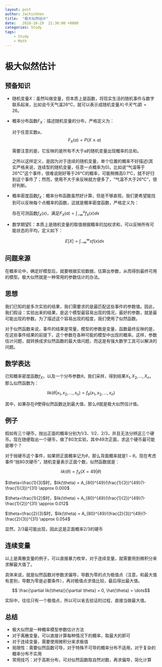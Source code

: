 ```yaml
---
layout: post
author: JachinShen
title:  "极大似然估计"
date:   2018-10-29  21:30:00 +0800
categories: Study
tags: 
    - Study
    - Math
---
```

# 极大似然估计

## 预备知识

- 随机变量$X$：虽然叫做变量，但本质上是函数，将现实生活的随机事件与数字联系起来，比如说今天气温26°C，就可以表示成随机变量$X(今天气温)=26$。

- 概率分布函数$F_X$：描述随机变量的分布，严格定义为：

  对于任意实数a，$$ F_X(a) = P(X \leq a) $$ 

  需要注意的是，它反映的是所有不大于a的随机变量出现概率的总和。

  之所以这样定义，是因为对于连续的随机变量，单个位置的概率不好描述(其实严格来说，连续型的随机变量，任意一点概率为0)。比如说“气温等于26°C”这个事件，很难说刚好等于26°C的概率，可能稍微高0.1°C，就不好归到这个事件了；然而，使用不大于来反映就方便多了，“气温不大于26°C”，很好判断。

- 概率密度函数$f_X$：概率分布函数虽然好计算，但是不够直观，我们更希望能找到可以反映每个点概率的函数，这就是概率密度函数，严格定义为：

  存在可测函数$f_X(x)$，满足$F_X(a) = \int^a_{-\infty}f_X(x)dx$

- 数学期望E：本质上是随机变量的取值根据概率的加权求和，可以反映所有可能状态的平均，定义如下：

  $$E[X] = \int^\infty_{-\infty}xf(x) dx$$

## 问题来源

在概率论中，确定好模型后，就要根据实验数据，估算出参数，从而得到最终可用的模型。极大似然就是一种常用的参数估计的办法。

## 思想

我们已知的是多次实验的结果，我们需要求的是最匹配这些事件的参数值。因此，我们假设：实验出来的结果，是这个模型最容易出现的情况，最好的参数，就是最可能出现的参数。为了描述这个容易出现的程度，我们使用了似然函数。

对于似然函数来说，事件的结果是常量，模型的参数是变量，函数最终反映的是，在这些事件结果的前提下，这个参数在各种可能的模型中出现的概率。这样，参数估计问题，就转换成求似然函数的最大值问题，而这是有强大数学工具可以解决的问题。

## 数学表达

已知概率密度函数$f_X$，以及一个分布参数$\theta$。我们采样，得到结果$X_1, X_2, \dots, X_n$，那么似然函数为：

$$ lik(\theta|x_1, x_2, \dots, x_n) = f_{\theta}(x_1, x_2, \dots, x_n)$$

其中，如果存在$\hat{\theta}$使得似然函数达到最大值，那么$\hat{\theta}$就是极大似然估计值。

## 例子

假如有三个硬币，抛出正面的概率分别为1/3、1/2、2/3，并且无法分辨这三个硬币。现在随便取出一个硬币，做了80次实验，其中49次正面，求这个硬币最可能是哪个？

对于抛硬币这个事件，如果把正面概率记为$\theta$，那么背面概率就是$1-\theta$。现在考虑事件“抛80次硬币”，随机变量表示正面个数，似然函数就是：

$$lik(\theta) = f_X(X=49|\theta)$$

$\theta=\frac{1}{3}$时，$lik(\theta) = A_{80}^{49}(\frac{1}{3})^{49}(1-\frac{1}{3})^{31} \approx 0.000$ 

$\theta=\frac{1}{2}$时，$lik(\theta) = A_{80}^{49}(\frac{1}{2})^{49}(1-\frac{1}{2})^{31} \approx 0.012$ 

$\theta=\frac{2}{3}$时，$lik(\theta) = A_{80}^{49}(\frac{2}{3})^{49}(1-\frac{2}{3})^{31} \approx 0.054$ 

显然，2/3最可能出现，因此这是正面概率2/3的硬币

## 连续变量

以上是离散变量的例子，可以直接暴力枚举，对于连续变量，就需要用到微积分来求解最大值了。

具体来说，就是似然函数对参数求偏导，导数为零的点为极值点（注意，和最大值有差别，导数为零是必要条件），再对极值点求值比较，最后得出最大值。

$$ \frac{\partial lik(\theta)}{\partial \theta} = 0, \hat{\theta} = \dots$$

实际中，往往只有一个极值点，所以可以省去验证的过程，直接当做最大值。

## 总结

- 极大似然是一种概率模型参数估计方法
- 对于离散变量，可以直接计算每种情况下的概率，取最大的即可
- 对于连续变量，需要使用微积分来求极值
- 局限性：需要似然函数可导，对于特殊不可导的概率分布不适用，对于复杂的概率分布不实用
- 常用技巧：对于高斯分布，可对似然函数取自然对数，再求偏导，简化计算